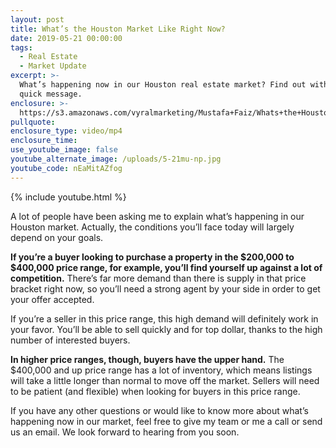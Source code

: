 ```yaml
---
layout: post
title: What’s the Houston Market Like Right Now?
date: 2019-05-21 00:00:00
tags:
  - Real Estate
  - Market Update
excerpt: >-
  What’s happening now in our Houston real estate market? Find out with this
  quick message.
enclosure: >-
  https://s3.amazonaws.com/vyralmarketing/Mustafa+Faiz/Whats+the+Houston+Market+Like+Right+Now_.mp4
pullquote:
enclosure_type: video/mp4
enclosure_time:
use_youtube_image: false
youtube_alternate_image: /uploads/5-21mu-np.jpg
youtube_code: nEaMitAZfog
---
```


{% include youtube.html %}

A lot of people have been asking me to explain what’s happening in our Houston market. Actually, the conditions you’ll face today will largely depend on your goals.

**If you’re a buyer looking to purchase a property in the $200,000 to $400,000 price range, for example, you’ll find yourself up against a lot of competition.** There’s far more demand than there is supply in that price bracket right now, so you’ll need a strong agent by your side in order to get your offer accepted.&nbsp;

If you’re a seller in this price range, this high demand will definitely work in your favor. You’ll be able to sell quickly and for top dollar, thanks to the high number of interested buyers.&nbsp;

**In higher price ranges, though, buyers have the upper hand.** The $400,000 and up price range has a lot of inventory, which means listings will take a little longer than normal to move off the market. Sellers will need to be patient (and flexible) when looking for buyers in this price range.

If you have any other questions or would like to know more about what’s happening now in our market, feel free to give my team or me a call or send us an email. We look forward to hearing from you soon.